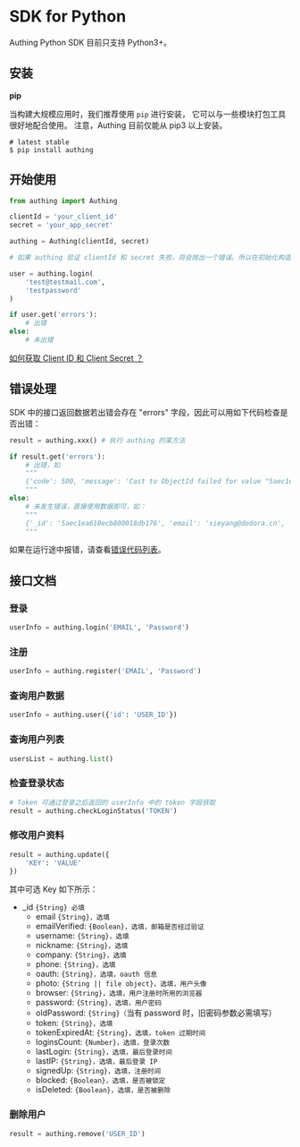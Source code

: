 # SDK for Python

Authing Python SDK 目前只支持 Python3+。

## 安装

**pip**

当构建大规模应用时，我们推荐使用 `pip` 进行安装， 它可以与一些模块打包工具很好地配合使用。 注意，Authing 目前仅能从 pip3 以上安装。

```text
# latest stable
$ pip install authing
```

## 开始使用

```python
from authing import Authing

clientId = 'your_client_id'
secret = 'your_app_secret'

authing = Authing(clientId, secret)

# 如果 authing 验证 clientId 和 secret 失败，将会抛出一个错误。所以在初始化构造函数的时候，可以使用 try...catch 保证程序不会挂掉。

user = authing.login(
    'test@testmail.com',
    'testpassword'
)

if user.get('errors'):
    # 出错
else:
    # 未出错
```

[如何获取 Client ID 和 Client Secret ？](https://docs.authing.cn/#/quick_start/howto)

## 错误处理

SDK 中的接口返回数据若出错会存在 "errors" 字段，因此可以用如下代码检查是否出错：

```python
result = authing.xxx() # 执行 authing 的某方法

if result.get('errors'):
    # 出错，如 
    """
    {'code': 500, 'message': 'Cast to ObjectId failed for value "5aec1ea610ecb800018db176xx" at path "_id" for model "User"', 'data': None, 'errors': True}
    """
else:
    # 未发生错误，直接使用数据即可，如：
    """
    {'_id': '5aec1ea610ecb800018db176', 'email': 'xieyang@dodora.cn', 'isDeleted': False}
    """
```

如果在运行途中报错，请查看[错误代码列表](https://docs.authing.cn/#/quick_start/error_code)。

## 接口文档

### 登录

```python
userInfo = authing.login('EMAIL', 'Password')
```

### 注册

```python
userInfo = authing.register('EMAIL', 'Password')
```

### 查询用户数据

```python
userInfo = authing.user({'id': 'USER_ID'})
```

### 查询用户列表

```python
usersList = authing.list()
```

### 检查登录状态

```python
# Token 可通过登录之后返回的 userInfo 中的 token 字段获取
result = authing.checkLoginStatus('TOKEN')
```

### 修改用户资料

```python
result = authing.update({
    'KEY': 'VALUE'
})
```

其中可选 Key 如下所示：

* \_id `{String} 必填`
  * email `{String}，选填`
  * emailVerified: `{Boolean}，选填，邮箱是否经过验证`
  * username: `{String}，选填`
  * nickname: `{String}，选填`
  * company: `{String}，选填`
  * phone: `{String}，选填`
  * oauth: `{String}，选填，oauth 信息`
  * photo: `{String || file object}，选填，用户头像`
  * browser: `{String}，选填，用户注册时所用的浏览器`
  * password: `{String}，选填，用户密码`
  * oldPassword: `{String}（`当有 password 时，旧密码参数必需填写）
  * token: `{String}，选填`
  * tokenExpiredAt: `{String}，选填，token 过期时间`
  * loginsCount: `{Number}，选填，登录次数`
  * lastLogin: `{String}，选填，最后登录时间`
  * lastIP: `{String}，选填，最后登录 IP`
  * signedUp: `{String}，选填，注册时间`
  * blocked: `{Boolean}，选填，是否被锁定`
  * isDeleted: `{Boolean}，选填，是否被删除`

### 删除用户

```python
result = authing.remove('USER_ID')
```


